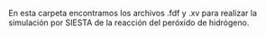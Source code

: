 En esta carpeta encontramos los archivos .fdf y .xv para realizar la simulación por SIESTA de la reacción del peróxido de hidrógeno.
